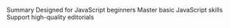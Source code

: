 Summary
Designed for JavaScript beginners
Master basic JavaScript skills
Support high-quality editorials